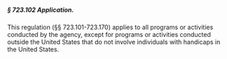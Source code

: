 ##### § 723.102 Application. #####

This regulation (§§ 723.101-723.170) applies to all programs or activities conducted by the agency, except for programs or activities conducted outside the United States that do not involve individuals with handicaps in the United States.